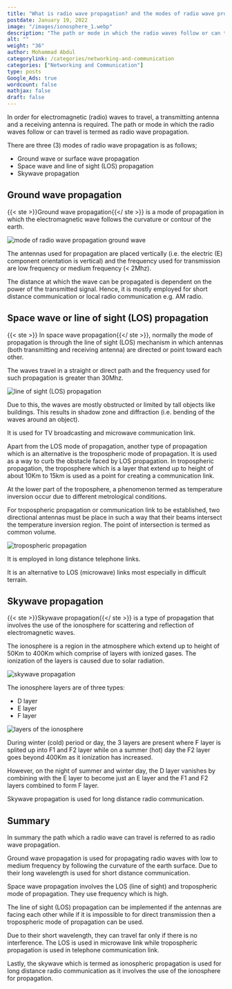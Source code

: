 ```yaml
---
title: "What is radio wave propagation? and the modes of radio wave propagation explained"
postdate: January 19, 2022
image: "/images/ionosphere_1.webp"
description: "The path or mode in which the radio waves follow or can travel is termed as radio wave propagation. There are 3 mode of propagation - ground wave, space wave and skywave propagation."
alt: ""
weight: "36"
author: Mohammad Abdul
categorylink: /categories/networking-and-communication
categories: ["Networking and Communication"]
type: posts
Google_Ads: true
wordcount: false
mathjax: false
draft: false
---
```


In order for electromagnetic (radio) waves to travel, a transmitting antenna and a receiving antenna is required. The path or mode in which the radio waves follow or can travel is termed as radio wave propagation.

There are three (3) modes of radio wave propagation is as follows;

<ul class="ul-in-post">
<li> Ground wave or surface wave propagation</li>
<li> Space wave and line of sight (LOS) propagation</li>
<li> Skywave propagation</li>
</ul>

## Ground wave propagation

{{< ste >}}Ground wave propagation{{</ ste >}} is a mode of propagation in which the electromagnetic wave follows the curvature or contour of the earth.

<img loading="lazy" src="/images/ionosphere_1.webp" alt="mode of radio wave propagation ground wave">

The antennas used for propagation are placed vertically (i.e. the electric (E) component orientation is vertical) and the frequency used for transmission are low frequency or medium frequency (< 2Mhz).

The distance at which the wave can be propagated is dependent on the power of the transmitted signal.
Hence, it is mostly employed for short distance communication or local radio communication e.g. AM radio.

## Space wave or line of sight (LOS) propagation

{{< ste >}} In space wave propagation{{</ ste >}}, normally the mode of propagation is through the line of sight (LOS) mechanism in which antennas (both transmitting and receiving antenna) are directed or point toward each other.

The waves travel in a straight or direct path and the frequency used for such propagation is greater than 30Mhz.

<img loading="lazy" src="/images/ionosphere_3.webp" alt="line of sight (LOS) propagation">

Due to this, the waves are mostly obstructed or limited by tall objects like buildings. This results in shadow zone and diffraction (i.e. bending of the waves around an object).

It is used for TV broadcasting and microwave communication link.

Apart from the LOS mode of propagation, another type of propagation which is an alternative is the tropospheric mode of propagation. It is used as a way to curb the obstacle faced by LOS propagation.
In tropospheric propagation, the troposphere which is a layer that extend up to height of about 10Km to 15km is used as a point for creating a communication link.

At the lower part of the troposphere, a phenomenon termed as temperature inversion occur due to different metrological conditions.

For tropospheric propagation or communication link to be established, two directional antennas must be place in such a way that their beams intersect the temperature inversion region. The point of intersection is termed as common volume.

<img loading="lazy" src="/images/ionosphere_4.webp" alt="tropospheric propagation">

It is employed in long distance telephone links.

It is an alternative to LOS (microwave) links most especially in difficult terrain.

## Skywave propagation

{{< ste >}}Skywave propagation{{</ ste >}} is a type of propagation that involves the use of the ionosphere for scattering and reflection of electromagnetic waves.

The ionosphere is a region in the atmosphere which extend up to height of 50Km to 400Km which comprise of layers with ionized gases. The ionization of the layers is caused due to solar radiation.

<img loading="lazy" src="/images/ionosphere_2.webp" alt="skywave propagation">

The ionosphere layers are of three types:

<ul class="ul-in-post">
<li>D layer</li>
<li>E layer</li>
<li>F layer</li>
</ul>

<img loading="lazy" src="/images/ionosphere_5.webp" alt="layers of the ionosphere">

During winter (cold) period or day, the 3 layers are present where F layer is splited up into F1 and F2 layer while on a summer (hot) day the F2 layer goes beyond 400Km as it ionization has increased.

However, on the night of summer and winter day, the D layer vanishes by combining with the E layer to become just an E layer and the F1 and F2 layers combined to form F layer.

Skywave propagation is used for long distance radio communication.

## Summary

In summary the path which a radio wave can travel is referred to as radio wave propagation.

Ground wave propagation is used for propagating radio waves with low to medium frequency by following the curvature of the earth surface. Due to their long wavelength is used for short distance communication.

Space wave propagation involves the LOS (line of sight) and tropospheric mode of propagation. They use frequency which is high.

The line of sight (LOS) propagation can be implemented if the antennas are facing each other while if it is impossible to for direct transmission then a tropospheric mode of propagation can be used.

Due to their short wavelength, they can travel far only if there is no interference. The LOS is used in microwave link while tropospheric propagation is used in telephone communication link.

Lastly, the skywave which is termed as ionospheric propagation is used for long distance radio communication as it involves the use of the ionosphere for propagation.
